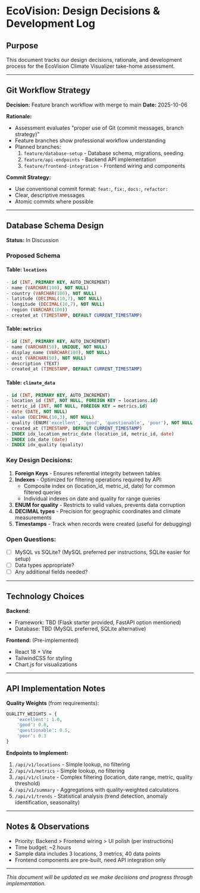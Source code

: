 # EcoVision: Design Decisions & Development Log

## Purpose
This document tracks our design decisions, rationale, and development process for the EcoVision Climate Visualizer take-home assessment.

---

## Git Workflow Strategy

**Decision:** Feature branch workflow with merge to main
**Date:** 2025-10-06

**Rationale:**
- Assessment evaluates "proper use of Git (commit messages, branch strategy)"
- Feature branches show professional workflow understanding
- Planned branches:
  1. `feature/database-setup` - Database schema, migrations, seeding
  2. `feature/api-endpoints` - Backend API implementation
  3. `feature/frontend-integration` - Frontend wiring and components

**Commit Strategy:**
- Use conventional commit format: `feat:`, `fix:`, `docs:`, `refactor:`
- Clear, descriptive messages
- Atomic commits where possible

---

## Database Schema Design

**Status:** In Discussion

### Proposed Schema

#### Table: `locations`
```sql
- id (INT, PRIMARY KEY, AUTO_INCREMENT)
- name (VARCHAR(100), NOT NULL)
- country (VARCHAR(100), NOT NULL)
- latitude (DECIMAL(10,7), NOT NULL)
- longitude (DECIMAL(10,7), NOT NULL)
- region (VARCHAR(100))
- created_at (TIMESTAMP, DEFAULT CURRENT_TIMESTAMP)
```

#### Table: `metrics`
```sql
- id (INT, PRIMARY KEY, AUTO_INCREMENT)
- name (VARCHAR(50), UNIQUE, NOT NULL)
- display_name (VARCHAR(100), NOT NULL)
- unit (VARCHAR(50), NOT NULL)
- description (TEXT)
- created_at (TIMESTAMP, DEFAULT CURRENT_TIMESTAMP)
```

#### Table: `climate_data`
```sql
- id (INT, PRIMARY KEY, AUTO_INCREMENT)
- location_id (INT, NOT NULL, FOREIGN KEY → locations.id)
- metric_id (INT, NOT NULL, FOREIGN KEY → metrics.id)
- date (DATE, NOT NULL)
- value (DECIMAL(10,3), NOT NULL)
- quality (ENUM('excellent', 'good', 'questionable', 'poor'), NOT NULL)
- created_at (TIMESTAMP, DEFAULT CURRENT_TIMESTAMP)
- INDEX idx_location_metric_date (location_id, metric_id, date)
- INDEX idx_date (date)
- INDEX idx_quality (quality)
```

### Key Design Decisions:
1. **Foreign Keys** - Ensures referential integrity between tables
2. **Indexes** - Optimized for filtering operations required by API:
   - Composite index on (location_id, metric_id, date) for common filtered queries
   - Individual indexes on date and quality for range queries
3. **ENUM for quality** - Restricts to valid values, prevents data corruption
4. **DECIMAL types** - Precision for geographic coordinates and climate measurements
5. **Timestamps** - Track when records were created (useful for debugging)

### Open Questions:
- [ ] MySQL vs SQLite? (MySQL preferred per instructions, SQLite easier for setup)
- [ ] Data types appropriate?
- [ ] Any additional fields needed?

---

## Technology Choices

**Backend:**
- Framework: TBD (Flask starter provided, FastAPI option mentioned)
- Database: TBD (MySQL preferred, SQLite alternative)

**Frontend:** (Pre-implemented)
- React 18 + Vite
- TailwindCSS for styling
- Chart.js for visualizations

---

## API Implementation Notes

**Quality Weights** (from requirements):
```python
QUALITY_WEIGHTS = {
    'excellent': 1.0,
    'good': 0.8,
    'questionable': 0.5,
    'poor': 0.3
}
```

**Endpoints to Implement:**
1. `/api/v1/locations` - Simple lookup, no filtering
2. `/api/v1/metrics` - Simple lookup, no filtering
3. `/api/v1/climate` - Complex filtering (location, date range, metric, quality threshold)
4. `/api/v1/summary` - Aggregations with quality-weighted calculations
5. `/api/v1/trends` - Statistical analysis (trend detection, anomaly identification, seasonality)

---

## Notes & Observations

- Priority: Backend > Frontend wiring > UI polish (per instructions)
- Time budget: ~2 hours
- Sample data includes 3 locations, 3 metrics, 40 data points
- Frontend components are pre-built, need API integration only

---

_This document will be updated as we make decisions and progress through implementation._

